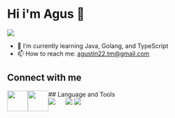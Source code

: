 # Hi i'm Agus 👋





![](https://komarev.com/ghpvc/?username=agustin228)

- 🌱 I’m currently learning Java, Golang, and TypeScript
- 📫 How to reach me: agustin22.tm@gmail.com


## Connect with me
<div style = "display: flex" >
<a href="https://www.linkedin.com/in/agustinus-banjarnahor/" target="_blank"> <img src="https://user-images.githubusercontent.com/105957099/227708835-cee9cb7f-a4d2-4525-b25c-e38d2689e686.png" width="48"></a>
<a href="https://t.me/agustin220801" target="_blank"> <img src="https://user-images.githubusercontent.com/105957099/227708848-2d36210a-cd67-4ec3-891d-7bcb4a70fb4a.png" width="48"></a>
<div/>
<!-- Most Used Language -->
    <!--   Github Stats -->
    <!--   Total Contribution -->
## Language and Tools
    <br/ >

   
<img src="https://github-readme-stats.vercel.app/api/top-langs?username=agustin228&layout=compact"/>
    
<img src="https://github-readme-stats.vercel.app/api?username=agustin228&show_icons=true" style="margin-left: 20px"/>
    
<img src="https://github-readme-streak-stats.herokuapp.com/?user=agustin228"/>
 
  
  
